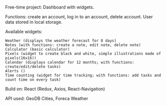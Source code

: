 

Free-time project: Dashboard with widgets.

Functions: create an account, log in to an account, delete account. User data stored in local storage.

Available widgets:

    Weather (displays the weather forecast for 8 days)
    Notes (with functions: create a note, edit note, delete note)
    Calculator (basic calculator)
    Pixels (widget to create black and white, simple illustrations made of pixels(16x16))
    Calendar (displays calendar for 12 months; with functions: create/edit/delete tasks)
    Alerts ()
    Time counting (widget for time tracking; with functions: add tasks and count time on every task)

Build on: React (Redux, Axios, React-Navigation)

API used: GeoDB Cities, Foreca Weather
